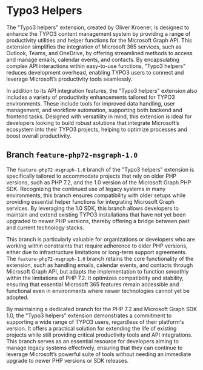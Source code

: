 # Typo3 Helpers

The "Typo3 helpers" extension, created by Oliver Kroener, is designed to enhance the TYPO3 content management system by providing a range of productivity utilities and helper functions for the Microsoft Graph API. This extension simplifies the integration of Microsoft 365 services, such as Outlook, Teams, and OneDrive, by offering streamlined methods to access and manage emails, calendar events, and contacts. By encapsulating complex API interactions within easy-to-use functions, "Typo3 helpers" reduces development overhead, enabling TYPO3 users to connect and leverage Microsoft’s productivity tools seamlessly.

In addition to its API integration features, the "Typo3 helpers" extension also includes a variety of productivity enhancements tailored for TYPO3 environments. These include tools for improved data handling, user management, and workflow automation, supporting both backend and frontend tasks. Designed with versatility in mind, this extension is ideal for developers looking to build robust solutions that integrate Microsoft’s ecosystem into their TYPO3 projects, helping to optimize processes and boost overall productivity.

## Branch `feature-php72-msgraph-1.0`

The `feature-php72-msgraph-1.0` branch of the "Typo3 helpers" extension is specifically tailored to accommodate projects that rely on older PHP versions, such as PHP 7.2, and the 1.0 version of the Microsoft Graph PHP SDK. Recognizing the continued use of legacy systems in many environments, this branch ensures compatibility with older setups while providing essential helper functions for integrating Microsoft Graph services. By leveraging the 1.0 SDK, this branch allows developers to maintain and extend existing TYPO3 installations that have not yet been upgraded to newer PHP versions, thereby offering a bridge between past and current technology stacks.

This branch is particularly valuable for organizations or developers who are working within constraints that require adherence to older PHP versions, either due to infrastructure limitations or long-term support agreements. The `feature-php72-msgraph-1.0` branch retains the core functionality of the extension, such as handling emails, calendar events, and contacts through Microsoft Graph API, but adapts the implementation to function smoothly within the limitations of PHP 7.2. It optimizes compatibility and stability, ensuring that essential Microsoft 365 features remain accessible and functional even in environments where newer technologies cannot yet be adopted.

By maintaining a dedicated branch for the PHP 7.2 and Microsoft Graph SDK 1.0, the "Typo3 helpers" extension demonstrates a commitment to supporting a wide range of TYPO3 users, regardless of their platform's version. It offers a practical solution for extending the life of existing projects while still providing critical productivity tools and API integrations. This branch serves as an essential resource for developers aiming to manage legacy systems effectively, ensuring that they can continue to leverage Microsoft’s powerful suite of tools without needing an immediate upgrade to newer PHP versions or SDK releases.